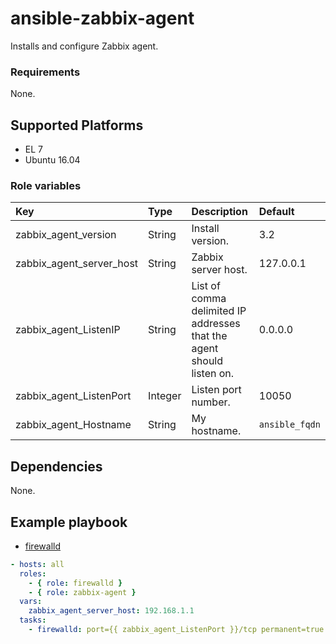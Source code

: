 # ansible-zabbix-agent
Installs and configure Zabbix agent.

### Requirements
None.

## Supported Platforms
+ EL 7
+ Ubuntu 16.04

### Role variables
|Key|Type|Description|Default|
|:--|:---|:----------|:------|
|zabbix_agent_version|String|Install version.|3.2|
|zabbix_agent_server_host|String|Zabbix server host.|127.0.0.1|
|zabbix_agent_ListenIP|String|List of comma delimited IP addresses that the agent should listen on.|0.0.0.0|
|zabbix_agent_ListenPort|Integer|Listen port number.|10050|
|zabbix_agent_Hostname|String|My hostname.|`ansible_fqdn`|

## Dependencies
None.

## Example playbook
+ [firewalld](https://github.com/shomatan/ansible-firewalld.git)

```yaml
- hosts: all
  roles:
    - { role: firewalld }
    - { role: zabbix-agent }
  vars:
    zabbix_agent_server_host: 192.168.1.1
  tasks:  
    - firewalld: port={{ zabbix_agent_ListenPort }}/tcp permanent=true state=enabled immediate=true

```
